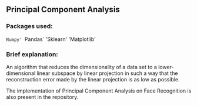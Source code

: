 ## Principal Component Analysis

### Packages used:

`Numpy'
`Pandas`
'Sklearn'
'Matplotlib'

### Brief explanation:

An algorithm that reduces the dimensionality of a data set to a lower-dimensional linear subspace by linear projection
in such a way that the reconstruction error made by the linear projection is as
low as possible.

The implementation of Principal Component Analysis on Face Recognition is also present in the repository.
